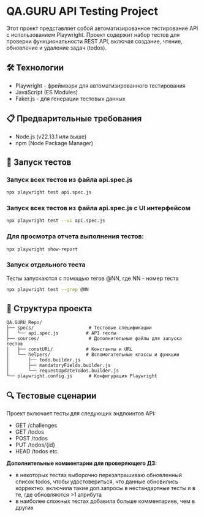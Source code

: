 # QA.GURU API Testing Project

Этот проект представляет собой автоматизированное тестирование API с использованием Playwright. Проект содержит набор тестов для проверки функциональности REST API, включая создание, чтение, обновление и удаление задач (todos).

## 🛠 Технологии
- Playwright - фреймворк для автоматизированного тестирования
- JavaScript (ES Modules)
- Faker.js - для генерации тестовых данных

## 📋 Предварительные требования
- Node.js (v22.13.1 или выше)
- npm (Node Package Manager)


## 🚀 Запуск тестов
### Запуск всех тестов из файла api.spec.js
```bash
npx playwright test api.spec.js
```

### Запуск всех тестов из файла api.spec.js с UI интерфейсом
```bash
npx playwright test --ui api.spec.js
```

### Для просмотра отчета выполнения тестов:
```bash
npx playwright show-report
```

### Запуск отдельного теста
Тесты запускаются с помощью тегов @NN, где NN - номер теста
```bash
npx playwright test --grep @NN
```


## 📁 Структура проекта
```
QA.GURU_Repo/
├── specs/                    # Тестовые спецификации
│   └── api.spec.js          # API тесты
├── sources/                  # Дополнительные файлы для запуска тестов
│   ├── constURL/            # Константы и URL
│   └── helpers/             # Вспомогательные классы и функции
│       ├── todo.builder.js
│       ├── mandatoryFields.builder.js
│       └── requestUpdateTodos.builder.js
└── playwright.config.js      # Конфигурация Playwright
```

## 🔍 Тестовые сценарии

Проект включает тесты для следующих эндпоинтов API:
- GET /challenges
- GET /todos
- POST /todos
- PUT /todos/{id}
- HEAD /todos
etc.

**Дополнительные комментарии для проверяющего ДЗ:**
- в некоторых тестах выборочно перезапрашиваю обновленный список todos, чтобы удостовериться, что данные обновились корректно. включила такие доп.запросы в нестандартные тесты и в те, где обновляются >1 атрибута
- в наиболее сложных тестах добавила больше комментариев, чем в других